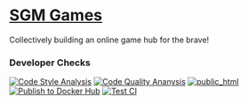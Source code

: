 # [SGM Games](https://sgmgames.github.io/)
Collectively building an online game hub for the brave!

### Developer Checks
[![Code Style Analysis](https://github.com/SGMGames/sgmgames.github.io/actions/workflows/code-style-analysis.yml/badge.svg)](https://github.com/SGMGames/sgmgames.github.io/actions/workflows/code-style-analysis.yml) [![Code Quality Ananysis](https://github.com/SGMGames/sgmgames.github.io/actions/workflows/code-quality-analysis.yml/badge.svg)](https://github.com/SGMGames/sgmgames.github.io/actions/workflows/code-quality-analysis.yml) [![public_html](https://github.com/SGMGames/sgmgames.github.io/actions/workflows/public-html.yml/badge.svg)](https://github.com/SGMGames/sgmgames.github.io/actions/workflows/public-html.yml) [![Publish to Docker Hub](https://github.com/SGMGames/sgmgames.github.io/actions/workflows/docker.yml/badge.svg)](https://github.com/SGMGames/sgmgames.github.io/actions/workflows/docker.yml) [![Test CI](https://github.com/SGMGames/sgmgames.github.io/actions/workflows/test-ci.yml/badge.svg)](https://github.com/SGMGames/sgmgames.github.io/actions/workflows/test-ci.yml)
